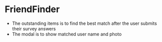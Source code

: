 # FriendFinder

- The outstanding items is to find the best match after the user submits their survey answers
- The modal is to show matched user name and photo
